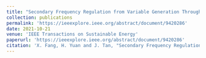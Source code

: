 ```yaml
---
title: "Secondary Frequency Regulation from Variable Generation Through Uncertainty Decomposition: An Economic and Reliability Perspective"
collection: publications
permalink: 'https://ieeexplore.ieee.org/abstract/document/9420286'
date: 2021-10-21
venue: 'IEEE Transactions on Sustainable Energy'
paperurl: 'https://ieeexplore.ieee.org/abstract/document/9420286'
citation: 'X. Fang, H. Yuan and J. Tan, "Secondary Frequency Regulation from Variable Generation Through Uncertainty Decomposition: An Economic and Reliability Perspective," in IEEE Transactions on Sustainable Energy, vol. 12, no. 4, pp. 2019-2030, Oct. 2021, doi: 10.1109/TSTE.2021.3076758.'
---
```

